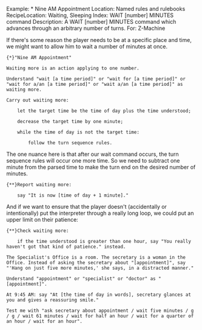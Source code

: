 Example: * Nine AM Appointment
Location: Named rules and rulebooks
RecipeLocation: Waiting, Sleeping
Index: WAIT [number] MINUTES command
Description: A WAIT [number] MINUTES command which advances through an arbitrary number of turns.
For: Z-Machine

  
If there's some reason the player needs to be at a specific place and time, we might want to allow him to wait a number of minutes at once.

  

``` inform7
{*}"Nine AM Appointment"

Waiting more is an action applying to one number.

Understand "wait [a time period]" or "wait for [a time period]" or "wait for a/an [a time period]" or "wait a/an [a time period]" as waiting more.

Carry out waiting more:

	let the target time be the time of day plus the time understood;

	decrease the target time by one minute;

	while the time of day is not the target time:

		follow the turn sequence rules.
```

  
The one nuance here is that after our wait command occurs, the turn sequence rules will occur one more time. So we need to subtract one minute from the parsed time to make the turn end on the desired number of minutes.

  

``` inform7
{**}Report waiting more:

	say "It is now [time of day + 1 minute]."
```

  
And if we want to ensure that the player doesn't (accidentally or intentionally) put the interpreter through a really long loop, we could put an upper limit on their patience:

  

``` inform7
{**}Check waiting more:

	if the time understood is greater than one hour, say "You really haven't got that kind of patience." instead.

The Specialist's Office is a room. The secretary is a woman in the Office. Instead of asking the secretary about "[appointment]", say "'Hang on just five more minutes,' she says, in a distracted manner."

Understand "appointment" or "specialist" or "doctor" as "[appointment]".

At 9:45 AM: say "At [the time of day in words], secretary glances at you and gives a reassuring smile."

Test me with "ask secretary about appointment / wait five minutes / g / g / wait 61 minutes / wait for half an hour / wait for a quarter of an hour / wait for an hour".
```

